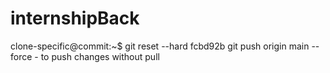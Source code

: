 # internshipBack
clone-specific@commit:~$ git reset --hard fcbd92b
git push origin main --force      - to push changes without pull